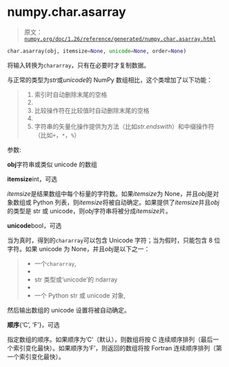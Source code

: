 # numpy.char.asarray

> 原文：[`numpy.org/doc/1.26/reference/generated/numpy.char.asarray.html`](https://numpy.org/doc/1.26/reference/generated/numpy.char.asarray.html)

```py
char.asarray(obj, itemsize=None, unicode=None, order=None)
```

将输入转换为`chararray`，只有在必要时才复制数据。

与正常的类型为*str*或*unicode*的 NumPy 数组相比，这个类增加了以下功能：

> 1.  索引时自动删除末尾的空格
> 1.  
> 1.  比较操作符在比较值时自动删除末尾的空格
> 1.  
> 1.  字符串的矢量化操作提供为方法（比如*str.endswith*）和中缀操作符（比如`+`，`*`，``%``）

参数:

**obj**字符串或类似 unicode 的数组

**itemsize**int，可选

*itemsize*是结果数组中每个标量的字符数。如果*itemsize*为 None，并且*obj*是对象数组或 Python 列表，则*itemsize*将被自动确定。如果提供了*itemsize*并且*obj*的类型是 str 或 unicode，则*obj*字符串将被分成*itemsize*片。

**unicode**bool，可选

当为真时，得到的`chararray`可以包含 Unicode 字符；当为假时，只能包含 8 位字符。如果 unicode 为 None，并且*obj*是以下之一：

> +   一个`chararray`,
> +   
> +   str 类型或‘unicode’的 ndarray
> +   
> +   一个 Python str 或 unicode 对象,

然后输出数组的 unicode 设置将被自动确定。

**顺序**{‘C’, ‘F’}，可选

指定数组的顺序。如果顺序为‘C’（默认），则数组将按 C 连续顺序排列（最后一个索引变化最快）。如果顺序为‘F’，则返回的数组将按 Fortran 连续顺序排列（第一个索引变化最快）。
